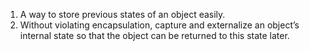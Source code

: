 1. A way to store previous states of an object easily.
2. Without violating encapsulation, capture and externalize an object’s internal state so that the object can be returned to this state later.